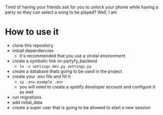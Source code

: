 Tired of having your friends ask for you to unlock your phone while having a party so they can select a song to be played? Well, I am

# How to use it
- clone this repository
- install dependencies
    - it's recommended that you use a virutal environment
- create a symbolic link on partyfy_backend
    - `ln -s settings.dev.py settings.py`
- create a database thats going to be used in the project
- create your .env file and fill it
    - `cp .env.example .env`
    - you will need to create a spotify developer account and configure it as well
- run migrations
- add initial_data
- create a super user that is going to be allowed to start a new session

